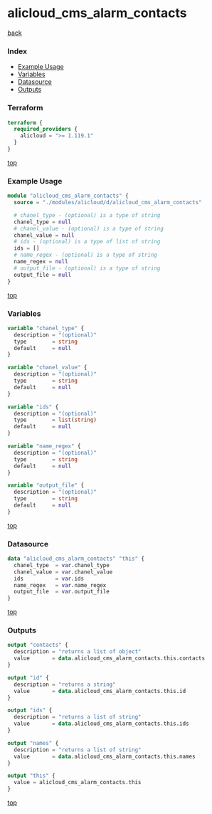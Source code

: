 # alicloud_cms_alarm_contacts

[back](../alicloud.md)

### Index

- [Example Usage](#example-usage)
- [Variables](#variables)
- [Datasource](#datasource)
- [Outputs](#outputs)

### Terraform

```terraform
terraform {
  required_providers {
    alicloud = ">= 1.119.1"
  }
}
```

[top](#index)

### Example Usage

```terraform
module "alicloud_cms_alarm_contacts" {
  source = "./modules/alicloud/d/alicloud_cms_alarm_contacts"

  # chanel_type - (optional) is a type of string
  chanel_type = null
  # chanel_value - (optional) is a type of string
  chanel_value = null
  # ids - (optional) is a type of list of string
  ids = []
  # name_regex - (optional) is a type of string
  name_regex = null
  # output_file - (optional) is a type of string
  output_file = null
}
```

[top](#index)

### Variables

```terraform
variable "chanel_type" {
  description = "(optional)"
  type        = string
  default     = null
}

variable "chanel_value" {
  description = "(optional)"
  type        = string
  default     = null
}

variable "ids" {
  description = "(optional)"
  type        = list(string)
  default     = null
}

variable "name_regex" {
  description = "(optional)"
  type        = string
  default     = null
}

variable "output_file" {
  description = "(optional)"
  type        = string
  default     = null
}
```

[top](#index)

### Datasource

```terraform
data "alicloud_cms_alarm_contacts" "this" {
  chanel_type  = var.chanel_type
  chanel_value = var.chanel_value
  ids          = var.ids
  name_regex   = var.name_regex
  output_file  = var.output_file
}
```

[top](#index)

### Outputs

```terraform
output "contacts" {
  description = "returns a list of object"
  value       = data.alicloud_cms_alarm_contacts.this.contacts
}

output "id" {
  description = "returns a string"
  value       = data.alicloud_cms_alarm_contacts.this.id
}

output "ids" {
  description = "returns a list of string"
  value       = data.alicloud_cms_alarm_contacts.this.ids
}

output "names" {
  description = "returns a list of string"
  value       = data.alicloud_cms_alarm_contacts.this.names
}

output "this" {
  value = alicloud_cms_alarm_contacts.this
}
```

[top](#index)